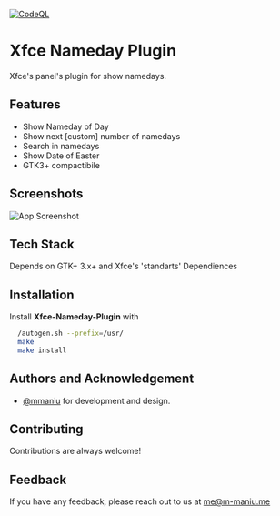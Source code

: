 [![CodeQL](https://github.com/mmaniu/xfce-nameday-plugin/actions/workflows/codeql-analysis.yml/badge.svg)](https://github.com/mmaniu/xfce-nameday-plugin/actions/workflows/codeql-analysis.yml)

# Xfce Nameday Plugin

Xfce's panel's plugin for show namedays.


## Features

- Show Nameday of Day
- Show next [custom] number of namedays
- Search in namedays
- Show Date of Easter
- GTK3+ compactibile

  
## Screenshots

![App Screenshot](https://github.com/mmaniu/xfce-nameday-plugin/blob/main/screenshot/img.png?raw=true)

  
## Tech Stack

Depends on GTK+ 3.x+ and Xfce's 'standarts' Dependiences

  
## Installation 

Install **Xfce-Nameday-Plugin** with 

```bash 
  /autogen.sh --prefix=/usr/
  make
  make install 
```
    
## Authors and Acknowledgement

- [@mmaniu](https://www.github.com/mmaniu) for development and design.

  
## Contributing

Contributions are always welcome!


  
## Feedback

If you have any feedback, please reach out to us at me@m-maniu.me

  
